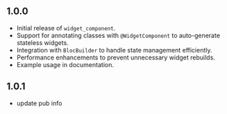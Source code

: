 ## 1.0.0

* Initial release of `widget_component`.
* Support for annotating classes with `@WidgetComponent` to auto-generate stateless widgets.
* Integration with `BlocBuilder` to handle state management efficiently.
* Performance enhancements to prevent unnecessary widget rebuilds.
* Example usage in documentation.


## 1.0.1

* update pub info